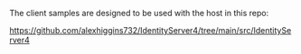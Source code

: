 The client samples are designed to be used with the host in this repo:

https://github.com/alexhiggins732/IdentityServer4/tree/main/src/IdentityServer4
